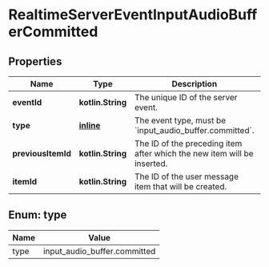 
# RealtimeServerEventInputAudioBufferCommitted

## Properties
| Name | Type | Description | Notes |
| ------------ | ------------- | ------------- | ------------- |
| **eventId** | **kotlin.String** | The unique ID of the server event. |  |
| **type** | [**inline**](#Type) | The event type, must be &#x60;input_audio_buffer.committed&#x60;. |  |
| **previousItemId** | **kotlin.String** | The ID of the preceding item after which the new item will be inserted.  |  |
| **itemId** | **kotlin.String** | The ID of the user message item that will be created. |  |


<a id="Type"></a>
## Enum: type
| Name | Value |
| ---- | ----- |
| type | input_audio_buffer.committed |



